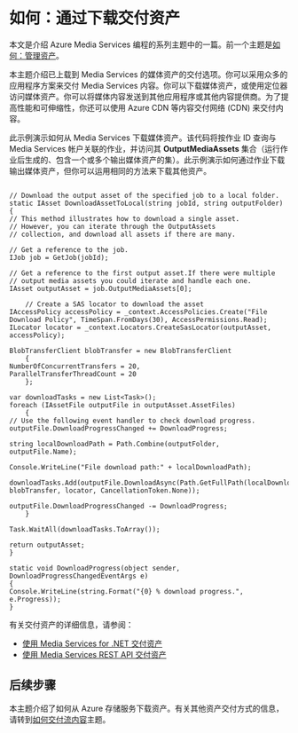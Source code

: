 <properties linkid="develop-media-services-how-to-guides-deliver-media-assets" urlDisplayName="Delivering Media Assets" pageTitle="How to Deliver Media Assets - Azure" metaKeywords="" description="Learn about options for delivering media assets that have been uploaded to Media Services in Azure. Code samples are written in C# and use the Media Services SDK for .NET." metaCanonical="" services="media-services" documentationCenter="" title="How to: Deliver an Asset by Download" authors="migree" solutions="" manager="" editor="" />
<tags ms.service="media-services"
    ms.date=""
    wacn.date=""
    />

如何：通过下载交付资产
======================

本文是介绍 Azure Media Services 编程的系列主题中的一篇。前一个主题是[如何：管理资产](http://go.microsoft.com/fwlink/?LinkID=301815&clcid=0x409)。

本主题介绍已上载到 Media Services 的媒体资产的交付选项。你可以采用众多的应用程序方案来交付 Media Services 内容。你可以下载媒体资产，或使用定位器访问媒体资产。你可以将媒体内容发送到其他应用程序或其他内容提供商。为了提高性能和可伸缩性，你还可以使用 Azure CDN 等内容交付网络 (CDN) 来交付内容。

此示例演示如何从 Media Services 下载媒体资产。该代码将按作业 ID 查询与 Media Services 帐户关联的作业，并访问其 **OutputMediaAssets** 集合（运行作业后生成的、包含一个或多个输出媒体资产的集）。此示例演示如何通过作业下载输出媒体资产，但你可以运用相同的方法来下载其他资产。

``` {}
 
// Download the output asset of the specified job to a local folder.
static IAsset DownloadAssetToLocal(string jobId, string outputFolder)
{
// This method illustrates how to download a single asset. 
// However, you can iterate through the OutputAssets
// collection, and download all assets if there are many. 

// Get a reference to the job. 
IJob job = GetJob(jobId);

// Get a reference to the first output asset.If there were multiple 
// output media assets you could iterate and handle each one.
IAsset outputAsset = job.OutputMediaAssets[0];

    // Create a SAS locator to download the asset
IAccessPolicy accessPolicy = _context.AccessPolicies.Create("File Download Policy", TimeSpan.FromDays(30), AccessPermissions.Read);
ILocator locator = _context.Locators.CreateSasLocator(outputAsset, accessPolicy);

BlobTransferClient blobTransfer = new BlobTransferClient
    {
NumberOfConcurrentTransfers = 20,
ParallelTransferThreadCount = 20
    };

var downloadTasks = new List<Task>();
foreach (IAssetFile outputFile in outputAsset.AssetFiles)
    {
// Use the following event handler to check download progress.
outputFile.DownloadProgressChanged += DownloadProgress;

string localDownloadPath = Path.Combine(outputFolder, outputFile.Name);

Console.WriteLine("File download path:" + localDownloadPath);

downloadTasks.Add(outputFile.DownloadAsync(Path.GetFullPath(localDownloadPath), blobTransfer, locator, CancellationToken.None));

outputFile.DownloadProgressChanged -= DownloadProgress;
    }

Task.WaitAll(downloadTasks.ToArray());

return outputAsset;
}

static void DownloadProgress(object sender, DownloadProgressChangedEventArgs e)
{
Console.WriteLine(string.Format("{0} % download progress.", e.Progress));
}
```

有关交付资产的详细信息，请参阅：

-   [使用 Media Services for .NET 交付资产](http://msdn.microsoft.com/zh-cn/library/jj129575.aspx)
-   [使用 Media Services REST API 交付资产](http://msdn.microsoft.com/zh-cn/library/jj129578.aspx)

后续步骤
--------

本主题介绍了如何从 Azure 存储服务下载资产。有关其他资产交付方式的信息，请转到[如何交付流内容](http://go.microsoft.com/fwlink/?LinkID=301942)主题。

